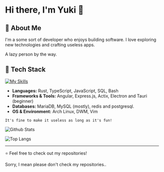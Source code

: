# Hi there, I'm Yuki 👋

## 🚀 About Me
I'm a some sort of developer who enjoys building software. I love exploring new technologies and crafting useless apps.

A lazy person by the way.

## 🔧 Tech Stack
[![My Skills](https://skillicons.dev/icons?i=actix,angular,arch,bash,bun,css,dart,discord,electron,express,flutter,git,html,js,linux,mysql,nodejs,obsidian,postgres,pug,redis,rust,sqlite,tauri,ts,vim,vite,vscode)](https://skillicons.dev)

- **Languages:** Rust, TypeScript, JavaScript, SQL, Bash
- **Frameworks & Tools:** Angular, Express.js, Actix, Electron and Tauri (beginner)
- **Databases:** MariaDB, MySQL (mostly), redis and postgresql.
- **OS & Environment:** Arch Linux, DWM, Vim

`It's fine to make it useless as long as it's fun!`


![Github Stats](https://github-readme-stats.vercel.app/api/?username=yukiisen&theme=radical)

![Top Langs](https://github-readme-stats.vercel.app/api/top-langs/?username=yukiisen&theme=radical&exclude_repo=Xdots)

---
⭐ Feel free to check out my repositories!

Sorry, I mean please don't check my repositories..
